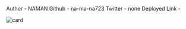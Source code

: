 Author - NAMAN
Github - na-ma-na723
Twitter - none
Deployed Link -

![card](https://user-images.githubusercontent.com/111579556/194765297-2cf6b0db-09aa-4c18-ab40-bcb95701a8e8.png)
